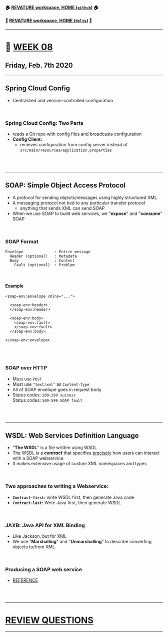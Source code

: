 #### :house: [REVATURE workspace, HOME (`github`)](https://github.com/joedonline/REVATURE__workspace)  :house:
#### :house_with_garden: [REVATURE workspace, HOME (`delta`)](https://github.com/deltachannel/REVATURE__workspace) :house_with_garden:
---
# :calendar: [WEEK 08](https://github.com/joedonline/REVATURE__workspace/tree/master/WEEK__08)
## Friday, Feb. 7th 2020

---
## Spring Cloud Config
- Centralized and version-controlled configuration

<br>

### Spring Cloud Config: Two Parts
- reads a Git repo with config files and broadcasts configuration
- **Config Client:** 
  * receives configuration from config server instead of `src/main/resources/application.properties`

<br><br>

---
## SOAP: Simple Object Access Protocol
- A protocol for sending objects/messages using highly structured XML
- A messaging protocol not tied to any particular transfer protocol
  * anything that sends XML can send SOAP
- When we use SOAP to build web services, we "**expose**" and "**consume**" SOAP

<br>

### SOAP Format

```
Envelope              : Entire message
  Header (optional)   : Metadata
  Body                : Content
    Fault (optional)  : Problem
```

<br>

#### Example

```
<soap-env:envelope xmlns="...">

  <soap-env:header>
  </soap-env:header>

  <soap-env:body>
    <soap-env:fault>
    </soap-env:fault>
  </soap-env:body>

</soap-env:envelope>
```

<br><br>

### SOAP over HTTP
- Must use `POST`
- Must use `"text/xml"` as `Content-Type`
- All of SOAP envelope goes in request body
- Status codes: `200-299 success` <br>
  Status codes: `500-599 SOAP fault`

<br><br>

---
## WSDL: Web Services Definition Language
- "**The WSDL**" is a file written using WSDL
- The WSDL is a ***contract*** that specifies <u>precisely</u> how users can interact with a SOAP webservice.
- It makes extensive usage of custom XML namespaces and types

<br>

### Two approaches to writing a Webservice:
- **`Contract-first`:** write WSDL first, then generate Java code
- **`Contract-last`:** Write Java first, then generate WSDL

<br>

### JAXB: Java API for XML Binding
- Like Jackson, but for XML
- We use "**Marshalling**" and "**Unmarshalling**" to describe converting objects to/from XML

<br>

### Producing a SOAP web service
- [REFERENCE](https://spring.io/guides/gs/producing-web-service/)

<br><br>

---
# [REVIEW QUESTIONS](https://github.com/1912december19java/training-code/blob/master/week8/review_questions.md)
---
